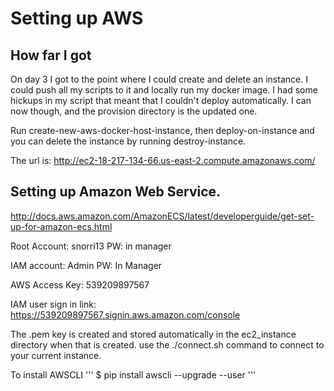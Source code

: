 # Setting up AWS
## How far I got
On day 3 I got to the point where I could create and delete an instance. I could push all my scripts to it and locally run my docker image. I had some hickups in my script that meant that I couldn't deploy automatically. I can now though, and the provision directory is the updated one. 

Run create-new-aws-docker-host-instance, then deploy-on-instance and you can delete the instance by running destroy-instance.

The url is: http://ec2-18-217-134-66.us-east-2.compute.amazonaws.com/

## Setting up Amazon Web Service.
http://docs.aws.amazon.com/AmazonECS/latest/developerguide/get-set-up-for-amazon-ecs.html

Root Account: snorri13
PW: in manager

IAM account: Admin
PW: In Manager

AWS Access Key: 539209897567

IAM user sign in link: https://539209897567.signin.aws.amazon.com/console 

The .pem key is created and stored automatically in the ec2_instance directory when that is created.
use the ./connect.sh command to connect to your current instance.

To install AWSCLI
'''
$ pip install awscli --upgrade --user
'''





